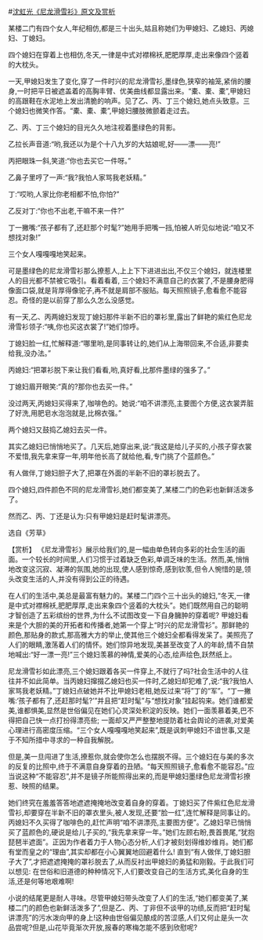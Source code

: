 #[沈虹光《尼龙滑雪衫》原文及赏析](https://www.vrrw.net/wx/15134.html)

某楼二门有四个女人,年纪相仿,都是三十出头,姑且称她们为甲媳妇、乙媳妇、丙媳妇、丁媳妇。

四个媳妇在穿着上也相仿,冬天,一律是中式对襟棉袄,肥肥厚厚,走出来像四个竖着的大枕头。

一天,甲媳妇发生了变化,穿了一件时兴的尼龙滑雪衫,墨绿色,狭窄的袖笼,紧俏的腰身,一时把平日被遮盖着的高胸丰臂、优美曲线都显露出来。“橐、橐、橐”,甲媳妇的高跟鞋在水泥地上发出清脆的响声。见了乙、丙、丁三个媳妇,她点头致意。三个媳妇也微笑作答。“橐、橐、橐”,甲媳妇腰肢微颤着走过去。

乙、丙、丁三个媳妇的目光久久地注视着墨绿色的背影。

乙拉长声音道:“哟,我还以为是个十八九岁的大姑娘呢,好——漂——亮!”

丙把眼珠一斜,笑道:“你也去买它一件呀。”

乙鼻子里哼了一声:“我?我怕人家骂我老妖精。”

丁:“哎哟,人家比你老相都不怕,你怕?”

乙反对丁:“你也不出老,干嘛不来一件?”

丁一撇嘴:“孩子都有了,还赶那个时髦?”她用手把嘴一挡,怕被人听见似地说:“咱又不想找对象!”

三个女人嘎嘎嘎地笑起来。

可是墨绿色的尼龙滑雪衫那么撩惹人,上上下下进进出出,不仅三个媳妇，就连楼里人的目光都不禁被它吸引。看着看着, 三个媳妇不满意自己的衣裳了,不是腰身肥得像面口袋,就是背厚得像驼子,再不就是肩部不服贴。每天照照镜子,愈看愈不能容忍。奇怪的是以前穿了那么久怎么没感觉。

有一天,乙、丙两媳妇发现丁媳妇那件半新不旧的罩衫里,露出了鲜艳的紫红色尼龙滑雪衫领子:“咦,你也买这衣裳了!”她们惊呼。

丁媳妇脸一红,忙解释道:“哪里哟,是同事转让的,她们从上海带回来,不合适,非要卖给我,没办法。”

丙媳妇:“把罩衫脱下来让我们看看,哟,真好看,比那件墨绿的强多了。”

丁媳妇眉开眼笑:“真的?那你也去买一件。”

没过两天,丙媳妇买得来了,咖啡色的。她说:“咱不讲漂亮,主要图个方便,这衣裳弄脏了好洗,用肥皂水泡泡就是,比棉衣强。”

两个媳妇又鼓捣乙媳妇去买一件。

其实乙媳妇已悄悄地买了。几天后,她穿出来,说:“我这是给儿子买的,小孩子穿衣裳不爱惜,我先拿来穿一年,明年他长高了就给他,看,专门挑了个蓝颜色。”

有人做伴,丁媳妇胆子大了,把罩在外面的半新不旧的罩衫脱去了。

四个媳妇,四件颜色不同的尼龙滑雪衫,她们都变美了,某楼二门的色彩也新鲜活泼多了。

然而乙、丙、丁还是认为:只有甲媳妇是赶时髦讲漂亮。

选自《芳草》



【赏析】 《尼龙滑雪衫》展示给我们的,是一幅由单色转向多彩的社会生活的画面。一个较长的时间里,人们习惯于过着缺乏色彩,单调乏味的生活。然而,美,悄悄地改变这沉寂、凝滞的氛围,她的出现,使人感到惊奇,感到钦羡,但令人惋惜的是,领头改变生活的人,并没有得到公正的待遇。

在人们的生活中,美总是最富有魅力的。某楼二门四个三十出头的媳妇,“冬天,一律是中式对襟棉袄,肥肥厚厚,走出来象四个竖着的大枕头”。她们既然用自己的聪明才智创造了五彩缤纷的世界,为什么不试图改变一下自身臃肿的穿着呢? 甲媳妇看来是个大胆的美的开拓者和传播者,她第一个穿上“时兴的尼龙滑雪衫”。那鲜艳的颜色,那贴身的款式,那高雅大方的举止,使其他三个媳妇全都看得发呆了。美照亮了人们的眼睛,激荡着人们的情怀。她们惊异地发现,美甚至改变了人的年龄,情不自禁地喊出:“好一漂一亮!”三个媳妇羡慕的神情,爱美的心态,绘声绘色,跃然纸上。

尼龙滑雪衫如此漂亮,三个媳妇跟着各买一件穿上,不就行了吗?社会生活中的人往往并不如此简单。当丙媳妇撺掇乙媳妇也买一件时,乙媳妇却犯难了,说:“我?我怕人家骂我老妖精。”丁媳妇点破她并不比甲媳妇老相,她反过来“将”丁的“军”。“丁一撇嘴:‘孩子都有了,还赶那时髦?’”并且把“赶时髦”与“想找对象”挂起钩来。她们谁都爱美,谁都惧美,显然是世俗偏见在她们心灵深处积淀的反映。她们一面羡慕着美,巴不得把自己快一点打扮得漂亮些; 一面却又严严整整地提防着社会舆论的进袭,对爱美心理进行高密度压缩。“三个女人嘎嘎嘎地笑起来”,既是讽刺甲媳妇不谙世事,又是于不知所措中寻求的一种自我解脱。

但是,美一旦闯进了生活,撩惹你,就会使你怎么也摆脱不得。三个媳妇在与美的多次的反复的比照中,终于不满意自身穿着的丑陋。“每天照照镜子,愈看愈不能容忍。”应当说这种“不能容忍”,并不是镜子所能照得出来的,而是甲媳妇墨绿色尼龙滑雪衫撩惹、映照的结果。

她们终究在羞羞答答地遮遮掩掩地改变着自身的穿着。丁媳妇买了件紫红色尼龙滑雪衫,却要穿在半新不旧的罩衣里头,被人发现,还要“脸一红”,连忙解释是同事让的。丙媳妇不久买得了咖啡色的,赶忙声明“咱不讲漂亮,主要图方便”。乙媳妇早已悄悄买了蓝颜色的,硬说是给儿子买的,“我先拿来穿一年。”她们左顾右盼,畏首畏尾,“犹抱琵琶半遮面”。正因为作者着力于人物心态分析,人们才被刻划得维妙维肖。她们都有堂而皇之的“理由”,其实却都在小心翼翼地回避着什么! 直到“有人做伴,丁媳妇胆子大了”,才把遮遮掩掩的罩衫脱去了,从而反衬出甲媳妇的勇猛和刚毅。于此我们可以想见: 在世俗和旧道德的种种情况下,人们要改变自己的生活方式,美化自身的生活,还是何等地艰难啊!

小说的结尾更是耐人寻味。尽管甲媳妇带头改变了人们的生活,“她们都变美了,某楼二门的颜色也新鲜活泼多了”,但是乙、丙、丁非但不谈甲的功绩,反而把“赶时髦讲漂亮”的污水泼向甲的身上!这种由世俗偏见酿成的苦涩感,人们又何止是头一次品尝呢?但是,山花毕竟渐次开放,报春的寒梅怎能不感到欣慰呢?

